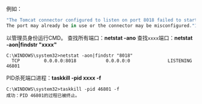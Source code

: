 例如：

```javascript
"The Tomcat connector configured to listen on port 8018 failed to start. 
The port may already be in use or the connector may be misconfigured."1
```

以管理员身份运行CMD。
查找所有端口：**netstat -ano**
查找`xxxx`端口：**netstat -aon|findstr "xxxx"**

```shell
C:\WINDOWS\system32>netstat -aon|findstr "8018"
  TCP         0.0.0.0:8018           0.0.0.0:0              LISTENING       46801
```

PID杀死端口进程：**taskkill -pid xxxx -f**

```shell
C:\WINDOWS\system32>taskkill -pid 46801 -f
成功：PID 46801的过程已被终止。
```

